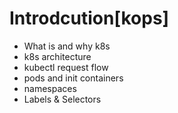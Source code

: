 # Introdcution[kops]
- What is and why k8s
- k8s architecture
- kubectl request flow
- pods and init containers
- namespaces
- Labels & Selectors